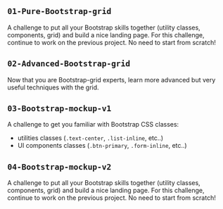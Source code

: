 ## `01-Pure-Bootstrap-grid`
A challenge to put all your Bootstrap skills together (utility classes, components, grid) and build a nice landing page. For this challenge, continue to work on the previous project. No need to start from scratch!

## `02-Advanced-Bootstrap-grid`
Now that you are Bootstrap-grid experts, learn more advanced but very useful techniques with the grid.

## `03-Bootstrap-mockup-v1`
A challenge to get you familiar with Bootstrap CSS classes:

- utilities classes (`.text-center`, `.list-inline`, etc..)
- UI components classes (`.btn-primary`, `.form-inline`, etc..)

## `04-Bootstrap-mockup-v2`
A challenge to put all your Bootstrap skills together (utility classes, components, grid) and build a nice landing page. For this challenge, continue to work on the previous project. No need to start from scratch!
